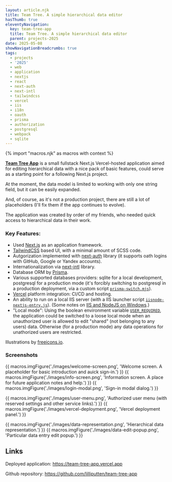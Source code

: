 ```yaml
---
layout: article.njk
title: Team Tree. A simple hierarchical data editor
hasThumb: true
eleventyNavigation:
  key: team-tree-app
  title: Team Tree. A simple hierarchical data editor
  parent: projects-2025
date: 2025-05-08
showNavigationBreadcrumbs: true
tags:
  - projects
  - '2025'
  - web
  - application
  - nextjs
  - react
  - next-auth
  - next-intl
  - tailwindcss
  - vercel
  - iis
  - i18n
  - oauth
  - prisma
  - authorization
  - postgresql
  - webpack
  - sqlite
---
```


<!--
@changed 2025.05.08, 18:41

We've finally launched the first public release of our recent project: a mobile application and a web-site for The March Cat Tales.

-->

{% import "macros.njk" as macros with context %}

[**Team Tree App**](https://team-tree-app.vercel.app) is a  small fullstack Next.js Vercel-hosted application aimed for editing hierarchical data with a nice pack of basic features, could serve as a starting point for a following Next.js project.

At the moment, the data model is limited to working with only one string field, but it can be easily expanded.

And, of course, as it's not a production project, there are still a lot of placeholders (I'll fix them if the app continues to evolve).

The application was created by order of my friends, who needed quick access to hierarchical data in their work.

### Key Features:

- Used [Next.js](https://nextjs.org/) as an application framework.
- [TailwindCSS](https://tailwindcss.com/) based UI, with a minimal amount of SCSS code.
- Autgorization implemented with [next-auth](https://next-auth.js.org/) library (it supports oath logins with GitHub, Google or Yandex accounts).
- Internationalization via [next-intl](https://next-intl.dev/) library.
- Database ORM by [Prisma](https://www.prisma.io/).
- Various supported databases providers: sqlite for a local development, postgresql for a production mode (it's forcibly switching to postgresql in a production deployment, via a custom script [`prisma-switch.mjs`](https://github.com/lilliputten/team-tree-app/blob/main/prisma-switch.mjs)).
- [Vercel](https://vercel.com/) platform integration: CI/CD and hosting.
- An ability to run on a local IIS server (with a IIS launcher script [`iisnode-nextjs-entry.js`](https://github.com/lilliputten/team-tree-app/blob/main/iisnode-nextjs-entry.js)). (Some notes on [IIS and NodeJS on Windows](https://github.com/lilliputten/team-tree-app/blob/main/README.iisnode.md).)
- "Local mode": Using the boolean environment variable [`USER_REQUIRED`](https://github.com/lilliputten/team-tree-app/blob/main/.env.SAMPLE#L10), the application could be switched to a loose local mode when an unauthorized user is allowed to edit "shared" (not belonging to any users) data. Otherwise (for a production mode) any data operations for unathorized users are restricted.

Illustrations by [freeicons.io](https://freeicons.io).

### Screenshots

{{ macros.imgFigure('./images/welcome-screen.png', 'Welcome screen. A placeholder for basic introduction and auick sign-in.') }}
{{ macros.imgFigure('./images/info-screen.png', 'Information screen. A place for future application notes and help.') }}
{{ macros.imgFigure('./images/login-modal.png', 'Sign-in modal dialog.') }}

{{ macros.imgFigure('./images/user-menu.png', 'Authorized user menu (with reserved settings and other service links).') }}
{{ macros.imgFigure('./images/vercel-deployment.png', 'Vercel deployment panel.') }}

{{ macros.imgFigure('./images/data-representation.png', 'Hierarchical data representation.') }}
{{ macros.imgFigure('./images/data-edit-popup.png', 'Particular data entry edit popup.') }}

## Links

Deployed application: https://team-tree-app.vercel.app

Github repository: https://github.com/lilliputten/team-tree-app
